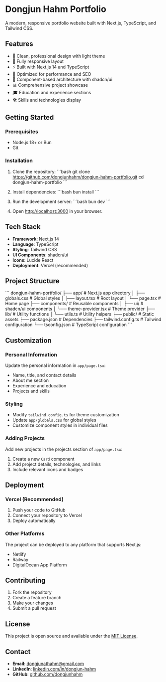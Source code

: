 # Dongjun Hahm Portfolio

A modern, responsive portfolio website built with Next.js, TypeScript, and Tailwind CSS.

## Features

- 🎨 Clean, professional design with light theme
- 📱 Fully responsive layout
- ⚡ Built with Next.js 14 and TypeScript
- 🎯 Optimized for performance and SEO
- 🧩 Component-based architecture with shadcn/ui
- 📊 Comprehensive project showcase
- 🎓 Education and experience sections
- 🛠️ Skills and technologies display

## Getting Started

### Prerequisites

- Node.js 18+ or Bun
- Git

### Installation

1. Clone the repository:
\`\`\`bash
git clone https://github.com/dongjunhahm/dongjun-hahm-portfolio.git
cd dongjun-hahm-portfolio
\`\`\`

2. Install dependencies:
\`\`\`bash
bun install
\`\`\`

3. Run the development server:
\`\`\`bash
bun dev
\`\`\`

4. Open [http://localhost:3000](http://localhost:3000) in your browser.

## Tech Stack

- **Framework**: Next.js 14
- **Language**: TypeScript
- **Styling**: Tailwind CSS
- **UI Components**: shadcn/ui
- **Icons**: Lucide React
- **Deployment**: Vercel (recommended)

## Project Structure

\`\`\`
dongjun-hahm-portfolio/
├── app/                    # Next.js app directory
│   ├── globals.css        # Global styles
│   ├── layout.tsx         # Root layout
│   └── page.tsx           # Home page
├── components/            # Reusable components
│   ├── ui/               # shadcn/ui components
│   └── theme-provider.tsx # Theme provider
├── lib/                  # Utility functions
│   └── utils.ts          # Utility helpers
├── public/               # Static assets
├── package.json          # Dependencies
├── tailwind.config.ts    # Tailwind configuration
└── tsconfig.json         # TypeScript configuration
\`\`\`

## Customization

### Personal Information
Update the personal information in `app/page.tsx`:
- Name, title, and contact details
- About me section
- Experience and education
- Projects and skills

### Styling
- Modify `tailwind.config.ts` for theme customization
- Update `app/globals.css` for global styles
- Customize component styles in individual files

### Adding Projects
Add new projects in the projects section of `app/page.tsx`:
1. Create a new `Card` component
2. Add project details, technologies, and links
3. Include relevant icons and badges

## Deployment

### Vercel (Recommended)
1. Push your code to GitHub
2. Connect your repository to Vercel
3. Deploy automatically

### Other Platforms
The project can be deployed to any platform that supports Next.js:
- Netlify
- Railway
- DigitalOcean App Platform

## Contributing

1. Fork the repository
2. Create a feature branch
3. Make your changes
4. Submit a pull request

## License

This project is open source and available under the [MIT License](LICENSE).

## Contact

- **Email**: dongjunathahm@gmail.com
- **LinkedIn**: [linkedin.com/in/dongjun-hahm](https://linkedin.com/in/dongjun-hahm)
- **GitHub**: [github.com/dongjunhahm](https://github.com/dongjunhahm)
